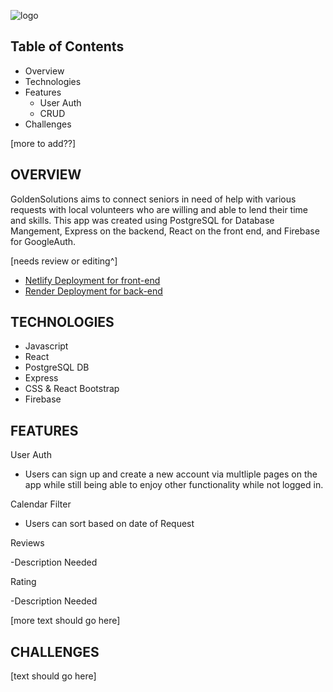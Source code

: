 ![logo](front-end/public/images/logoGS.png)

## Table of Contents

- Overview
- Technologies
- Features
    - User Auth
    - CRUD
- Challenges

[more to add??]

## OVERVIEW

GoldenSolutions aims to connect seniors in need of help with various requests with local volunteers who are willing and able to lend their time and skills. This app was created using PostgreSQL for Database Mangement, Express on the backend, React on the front end, and Firebase for GoogleAuth.

[needs review or editing^]

- [Netlify Deployment for front-end](https://goldensolutionscapstone.netlify.app)
- [Render Deployment for back-end](https://goldensolutionscapstone.onrender.com)

## TECHNOLOGIES

- Javascript
- React
- PostgreSQL DB
- Express
- CSS & React Bootstrap
- Firebase

## FEATURES

User Auth

- Users can sign up and create a new account via multliple pages on the app while still being able to enjoy other functionality while not logged in.

Calendar Filter

- Users can sort based on date of Request 

Reviews

-Description Needed

Rating

-Description Needed

[more text should go here]

## CHALLENGES

[text should go here]

